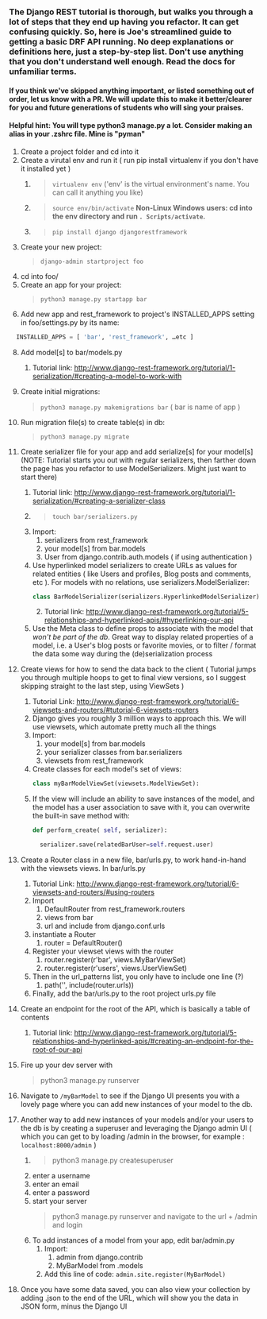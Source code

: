 ### The Django REST tutorial is thorough, but walks you through a lot of steps that they end up having you refactor. It can get confusing quickly. So, here is Joe's streamlined guide to getting a basic DRF API running. No deep explanations or definitions here, just a step-by-step list. Don't use anything that you don't understand well enough. Read the docs for unfamiliar terms.

#### If you think we've skipped anything important, or listed something out of order, let us know with a PR. We will update this to make it better/clearer for you and future generations of students who will sing your praises.

#### Helpful hint: You will type python3 manage.py  a lot. Consider making an alias in your .zshrc file. Mine is "pyman"

1. Create a project folder and cd into it
2. Create a virutal env and run it ( run pip install virtualenv if you don't have it installed yet )
    1. > `virtualenv env` ('env' is the virtual environment's name. You can call it anything you like)
    2. > `source env/bin/activate`
    **Non-Linux Windows users: cd into the env directory and run ```. Scripts/activate```.**
    3. > `pip install django djangorestframework`
4. Create your new project:
    > `django-admin startproject foo`
5. cd into foo/
6. Create an app for your project:
    > `python3 manage.py startapp bar`
7. Add new app and rest_framework to project's INSTALLED_APPS setting in foo/settings.py by its name:
```python
  INSTALLED_APPS = [ 'bar', 'rest_framework', …etc ]
  ```
8. Add model[s] to bar/models.py
    1. Tutorial link: http://www.django-rest-framework.org/tutorial/1-serialization/#creating-a-model-to-work-with
9. Create initial migrations:
    > `python3 manage.py makemigrations bar` ( bar is name of app )
10. Run migration file(s) to create table(s) in db:
    > `python3 manage.py migrate`
11. Create serializer file for your app and add serialize[s] for your model[s] (NOTE: Tutorial starts you out with regular serializers, then farther down the page has you refactor to use ModelSerializers. Might just want to start there)
    1. Tutorial link: http://www.django-rest-framework.org/tutorial/1-serialization/#creating-a-serializer-class
    2. > `touch bar/serializers.py`
    3. Import:
        1. serializers from rest_framework
        2. your model[s] from bar.models
        3. User from django.contrib.auth.models ( if using authentication )
    4. Use hyperlinked model serializers to create URLs as values for related entities ( like Users and profiles, Blog posts and comments, etc ). For models with no relations, use serializers.ModelSerializer:
        ```python
        class BarModelSerializer(serializers.HyperlinkedModelSerializer):
        ```
        2. Tutorial link: http://www.django-rest-framework.org/tutorial/5-relationships-and-hyperlinked-apis/#hyperlinking-our-api
    5. Use the Meta class to define props to associate with the model that _won't be part of the db_. Great way to display related properties of a model, i.e. a User's blog posts or favorite movies, or to filter / format the data some way during the (de)serialization process
12. Create views for how to send the data back to the client ( Tutorial jumps you through multiple hoops to get to final view versions, so I suggest skipping straight to the last step, using ViewSets )
    1. Tutorial Link: http://www.django-rest-framework.org/tutorial/6-viewsets-and-routers/#tutorial-6-viewsets-routers
    2. Django gives you roughly 3 million ways to approach this. We will use viewsets, which automate pretty much all the things
    3. Import:
        1. your model[s] from bar.models
        2. your serializer classes from bar.serializers
        3. viewsets from rest_framework
    4. Create classes for each model's set of views:
        ```python
        class myBarModelViewSet(viewsets.ModelViewSet):
        ```
    5. If the view will include an ability to save instances of the model, and the model has a user association to save with it, you can overwrite the built-in save method with:
        ```python
        def perform_create( self, serializer):

          serializer.save(relatedBarUser=self.request.user)
        ```

13. Create a Router class in a new file, bar/urls.py, to work hand-in-hand with the viewsets views. In bar/urls.py
    1. Tutorial Link: http://www.django-rest-framework.org/tutorial/6-viewsets-and-routers/#using-routers
    2. Import
        1. DefaultRouter from rest_framework.routers
        2. views from bar
        3. url and include from django.conf.urls
    3. instantiate a Router
        1. router = DefaultRouter()
    4. Register your viewset views with the router
        1. router.register(r'bar', views.MyBarViewSet)
        2. router.register(r'users', views.UserViewSet)
    5. Then in the url_patterns list, you only have to include one line (?)
        1. path('', include(router.urls))
    6. Finally, add the bar/urls.py to the root project urls.py file
14. Create an endpoint for the root of the API, which is basically a table of contents
    1. Tutorial link: http://www.django-rest-framework.org/tutorial/5-relationships-and-hyperlinked-apis/#creating-an-endpoint-for-the-root-of-our-api
15. Fire up your dev server with
    > python3 manage.py runserver

16. Navigate to `/myBarModel` to see if the Django UI presents you with a lovely page where you can add new instances of your model to the db.
17. Another way to add new instances of your models and/or your users to the db is by creating a superuser and leveraging the Django admin UI ( which you can get to by loading /admin in the browser, for example : `localhost:8000/admin` )
    1. > python3 manage.py createsuperuser
    2. enter a username
    3. enter an email
    4. enter a password
    5. start your server
        > python3 manage.py runserver and navigate to the url + /admin  and login
    6. To add instances of a model from your app, edit bar/admin.py
        1. Import:
            1. admin from django.contrib
            1. MyBarModel from .models
        1. Add this line of code:   `admin.site.register(MyBarModel)`
18. Once you have some data saved, you can also view your collection by adding .json to the end of the URL, which will show you the data in JSON form, minus the Django UI
